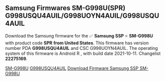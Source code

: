 <h2>Samsung Firmwares SM-G998U(SPR) G998USQU4AUIL/G998UOYN4AUIL/G998USQU4AUIL</h2>
Download the Samsung firmware for the ✅ <strong>Samsung SSP </strong> ⭐ <strong>SM-G998U</strong> with product code <strong>SPR</strong> <strong> from United States</strong>. This firmware has version number PDA <strong>G998USQU4AUIL</strong> and CSC G998UOYN4AUIL. The operating system of this firmware is Android R , with build date 2021-10-11. Changelist <strong>22275169</strong>.


[SM-G998U](https://samfirm.shop/samsung/model/SM-G998U)
[G998USQU4AUIL](https://samfirm.shop/samsung/pda/G998USQU4AUIL)
[Download Firmware Samsung SSP SM-G998U](https://samfirm.shop/samsung/firmware/463873)
